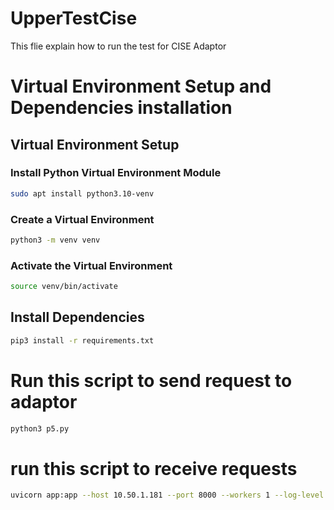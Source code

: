# UpperTestCise
This flie explain how to run the test for CISE Adaptor

# Virtual Environment Setup and Dependencies installation

## Virtual Environment Setup

### Install Python Virtual Environment Module
```bash
sudo apt install python3.10-venv
```
### Create a Virtual Environment
```bash
python3 -m venv venv
```
### Activate the Virtual Environment
```bash
source venv/bin/activate
```
## Install Dependencies
```bash
pip3 install -r requirements.txt
```

# Run this script to send request to adaptor
```bash
python3 p5.py
```

# run this script to receive requests
```bash
uvicorn app:app --host 10.50.1.181 --port 8000 --workers 1 --log-level debug
```
